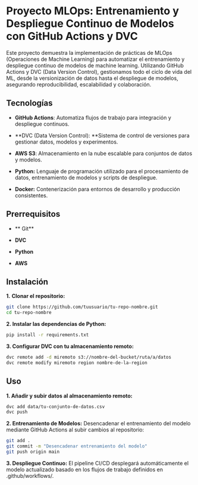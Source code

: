 # Proyecto MLOps: Entrenamiento y Despliegue Continuo de Modelos con GitHub Actions y DVC

Este proyecto demuestra la implementación de prácticas de MLOps (Operaciones de Machine Learning) para automatizar el entrenamiento y despliegue continuo de modelos de machine learning. Utilizando GitHub Actions y DVC (Data Version Control), gestionamos todo el ciclo de vida del ML, desde la versionización de datos hasta el despliegue de modelos, asegurando reproducibilidad, escalabilidad y colaboración.

## Tecnologías
- **GitHub Actions**: Automatiza flujos de trabajo para integración y despliegue continuos.

- **DVC (Data Version Control): **Sistema de control de versiones para gestionar datos, modelos y experimentos.

- **AWS S3**: Almacenamiento en la nube escalable para conjuntos de datos y modelos.

- **Python:** Lenguaje de programación utilizado para el procesamiento de datos, entrenamiento de modelos y scripts de despliegue.

- **Docker:** Contenerización para entornos de desarrollo y producción consistentes.

## Prerrequisitos

- ** Git** 

- **DVC**

- **Python**

-  **AWS**

## Instalación

**1.** **Clonar el repositorio:**

```bash
git clone https://github.com/tuusuario/tu-repo-nombre.git
cd tu-repo-nombre
```
**2.  Instalar las dependencias de Python:**
```bash
pip install -r requirements.txt
```
**3. Configurar DVC con tu almacenamiento remoto:**
```bash
dvc remote add -d miremoto s3://nombre-del-bucket/ruta/a/datos
dvc remote modify miremoto region nombre-de-la-region
```
## **Uso**
**1.  Añadir y subir datos al almacenamiento remoto:**
```bash
dvc add data/tu-conjunto-de-datos.csv
dvc push
```

**2. Entrenamiento de Modelos:**
Desencadenar el entrenamiento del modelo mediante GitHub Actions al subir cambios al repositorio:

```bash
git add .
git commit -m "Desencadenar entrenamiento del modelo"
git push origin main
```
**3. Despliegue Continuo:**
El pipeline CI/CD desplegará automáticamente el modelo actualizado basado en los flujos de trabajo definidos en .github/workflows/.







